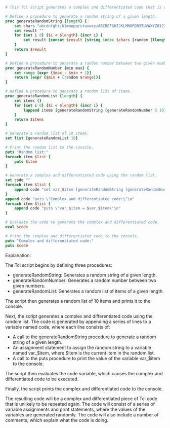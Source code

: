 ```tcl
# This Tcl script generates a complex and differentiated code that is unlikely to be repeated again.

# Define a procedure to generate a random string of a given length.
proc generateRandomString {length} {
    set chars "abcdefghijklmnopqrstuvwxyzABCDEFGHIJKLMNOPQRSTUVWXYZ0123456789"
    set result ""
    for {set i 0} {$i < $length} {incr i} {
        set result [concat $result [string index $chars [random [llength $chars]]]]
    }
    return $result
}

# Define a procedure to generate a random number between two given numbers.
proc generateRandomNumber {min max} {
    set range [expr {$max - $min + 1}]
    return [expr {$min + [random $range]}]
}

# Define a procedure to generate a random list of items.
proc generateRandomList {length} {
    set items {}
    for {set i 0} {$i < $length} {incr i} {
        lappend items [generateRandomString [generateRandomNumber 5 10]]
    }
    return $items
}

# Generate a random list of 10 items.
set list [generateRandomList 10]

# Print the random list to the console.
puts "Random list:"
foreach item $list {
    puts $item
}

# Generate a complex and differentiated code using the random list.
set code ""
foreach item $list {
    append code "set var_$item [generateRandomString [generateRandomNumber 5 10]]\n"
}
append code "puts \"Complex and differentiated code:\"\n"
foreach item $list {
    append code "puts \"var_$item = $var_$item\"\n"
}

# Evaluate the code to generate the complex and differentiated code.
eval $code

# Print the complex and differentiated code to the console.
puts "Complex and differentiated code:"
puts $code
```

Explanation:

The Tcl script begins by defining three procedures:

* generateRandomString: Generates a random string of a given length.
* generateRandomNumber: Generates a random number between two given numbers.
* generateRandomList: Generates a random list of items of a given length.

The script then generates a random list of 10 items and prints it to the console.

Next, the script generates a complex and differentiated code using the random list. The code is generated by appending a series of lines to a variable named code, where each line consists of:

* A call to the generateRandomString procedure to generate a random string of a given length.
* An assignment statement to assign the random string to a variable named var_$item, where $item is the current item in the random list.
* A call to the puts procedure to print the value of the variable var_$item to the console.

The script then evaluates the code variable, which causes the complex and differentiated code to be executed.

Finally, the script prints the complex and differentiated code to the console.

The resulting code will be a complex and differentiated piece of Tcl code that is unlikely to be repeated again. The code will consist of a series of variable assignments and print statements, where the values of the variables are generated randomly. The code will also include a number of comments, which explain what the code is doing.